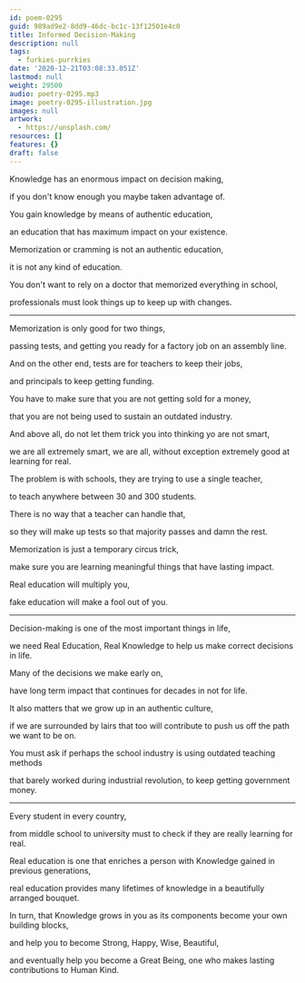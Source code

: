 ```yaml
---
id: poem-0295
guid: 989ad9e2-8dd9-46dc-bc1c-13f12501e4c0
title: Informed Decision-Making
description: null
tags:
  - furkies-purrkies
date: '2020-12-21T03:08:33.051Z'
lastmod: null
weight: 29500
audio: poetry-0295.mp3
image: poetry-0295-illustration.jpg
images: null
artwork:
  - https://unsplash.com/
resources: []
features: {}
draft: false
---
```


Knowledge has an enormous impact on decision making,

if you don't know enough you maybe taken advantage of.

You gain knowledge by means of authentic education,

an education that has maximum impact on your existence.

Memorization or cramming is not an authentic education,

it is not any kind of education.

You don't want to rely on a doctor that memorized everything in school,

professionals must look things up to keep up with changes.

---

Memorization is only good for two things,

passing tests, and getting you ready for a factory job on an assembly line.

And on the other end, tests are for teachers to keep their jobs,

and principals to keep getting funding.

You have to make sure that you are not getting sold for a money,

that you are not being used to sustain an outdated industry.

And above all, do not let them trick you into thinking yo are not smart,

we are all extremely smart, we are all, without exception extremely good at learning for real.

The problem is with schools, they are trying to use a single teacher,

to teach anywhere between 30 and 300 students.

There is no way that a teacher can handle that,

so they will make up tests so that majority passes and damn the rest.

Memorization is just a temporary circus trick,

make sure you are learning meaningful things that have lasting impact.

Real education will multiply you,

fake education will make a fool out of you.

---

Decision-making is one of the most important things in life,

we need Real Education, Real Knowledge to help us make correct decisions in life.

Many of the decisions we make early on,

have long term impact that continues for decades in not for life.

It also matters that we grow up in an authentic culture,

if we are surrounded by lairs that too will contribute to push us off the path we want to be on.

You must ask if perhaps the school industry is using outdated teaching methods

that barely worked during industrial revolution, to keep getting government money.

---

Every student in every country,

from middle school to university must to check if they are really learning for real.

Real education is one that enriches a person with Knowledge gained in previous generations,

real education provides many lifetimes of knowledge in a beautifully arranged bouquet.

In turn, that Knowledge grows in you as its components become your own building blocks,

and help you to become Strong, Happy, Wise, Beautiful,

and eventually help you become a Great Being, one who makes lasting contributions to Human Kind.
